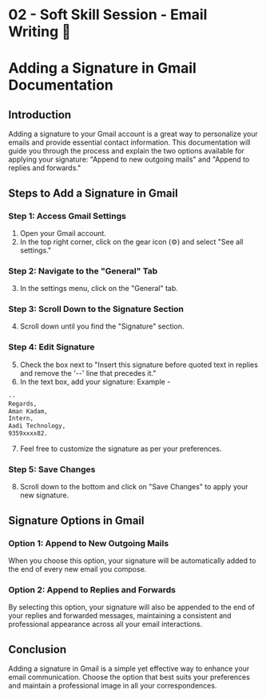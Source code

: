 # 02 - Soft Skill Session - Email Writing 📧
# Adding a Signature in Gmail Documentation

## Introduction
Adding a signature to your Gmail account is a great way to personalize your emails and provide essential contact information. This documentation will guide you through the process and explain the two options available for applying your signature: "Append to new outgoing mails" and "Append to replies and forwards."

## Steps to Add a Signature in Gmail

### Step 1: Access Gmail Settings
1. Open your Gmail account.
2. In the top right corner, click on the gear icon (⚙️) and select "See all settings."

### Step 2: Navigate to the "General" Tab
3. In the settings menu, click on the "General" tab.

### Step 3: Scroll Down to the Signature Section
4. Scroll down until you find the "Signature" section.

### Step 4: Edit Signature
5. Check the box next to "Insert this signature before quoted text in replies and remove the '--' line that precedes it."
6. In the text box, add your signature:
Example -
```md
--
Regards,
Aman Kadam,
Intern,
Aadi Technology,
9359xxxx82.
```

7. Feel free to customize the signature as per your preferences.

### Step 5: Save Changes
8. Scroll down to the bottom and click on "Save Changes" to apply your new signature.

## Signature Options in Gmail

### Option 1: Append to New Outgoing Mails
When you choose this option, your signature will be automatically added to the end of every new email you compose.

### Option 2: Append to Replies and Forwards
By selecting this option, your signature will also be appended to the end of your replies and forwarded messages, maintaining a consistent and professional appearance across all your email interactions.

## Conclusion
Adding a signature in Gmail is a simple yet effective way to enhance your email communication. Choose the option that best suits your preferences and maintain a professional image in all your correspondences.
